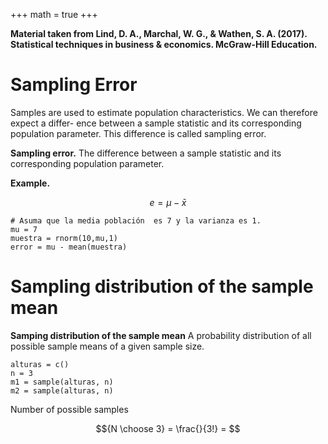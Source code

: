 +++
math = true
+++

**Material taken from Lind, D. A., Marchal, W. G., & Wathen, S. A. (2017). Statistical techniques in business & economics. McGraw-Hill Education.**

Sampling Error
================

Samples are used to estimate population characteristics. We can therefore expect a differ- ence between a sample statistic and its corresponding population parameter. This difference is called sampling error.

**Sampling error.** The difference between a sample statistic and its corresponding population parameter.

**Example.** 

$$e = \mu - \bar{x} $$

```{r}
# Asuma que la media población  es 7 y la varianza es 1.
mu = 7
muestra = rnorm(10,mu,1)
error = mu - mean(muestra)
```

Sampling distribution of the sample mean
=======================================

**Samping distribution of the sample mean** A probability distribution of all possible sample means of a given sample size.


```{r}
alturas = c()
n = 3
m1 = sample(alturas, n)
m2 = sample(alturas, n)
```

Number of possible samples

$${N \choose 3} = \frac{}{3!} =  $$





